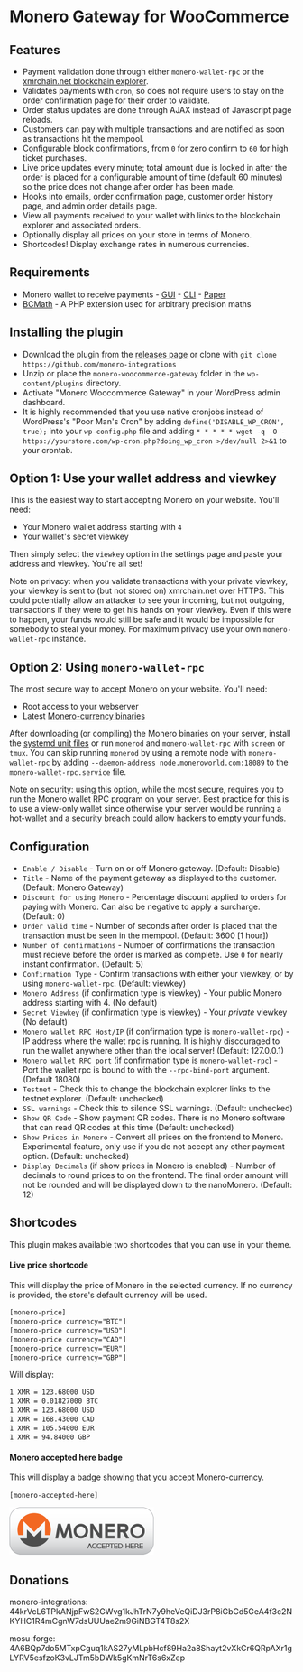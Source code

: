 # Monero Gateway for WooCommerce

## Features

* Payment validation done through either `monero-wallet-rpc` or the [xmrchain.net blockchain explorer](https://xmrchain.net/).
* Validates payments with `cron`, so does not require users to stay on the order confirmation page for their order to validate.
* Order status updates are done through AJAX instead of Javascript page reloads.
* Customers can pay with multiple transactions and are notified as soon as transactions hit the mempool.
* Configurable block confirmations, from `0` for zero confirm to `60` for high ticket purchases.
* Live price updates every minute; total amount due is locked in after the order is placed for a configurable amount of time (default 60 minutes) so the price does not change after order has been made.
* Hooks into emails, order confirmation page, customer order history page, and admin order details page.
* View all payments received to your wallet with links to the blockchain explorer and associated orders.
* Optionally display all prices on your store in terms of Monero.
* Shortcodes! Display exchange rates in numerous currencies.

## Requirements

* Monero wallet to receive payments - [GUI](https://github.com/monero-project/monero-gui/releases) - [CLI](https://github.com/monero-project/monero/releases) - [Paper](https://moneroaddress.org/)
* [BCMath](http://php.net/manual/en/book.bc.php) - A PHP extension used for arbitrary precision maths

## Installing the plugin

* Download the plugin from the [releases page](https://github.com/monero-integrations) or clone with `git clone https://github.com/monero-integrations`
* Unzip or place the `monero-woocommerce-gateway` folder in the `wp-content/plugins` directory.
* Activate "Monero Woocommerce Gateway" in your WordPress admin dashboard.
* It is highly recommended that you use native cronjobs instead of WordPress's "Poor Man's Cron" by adding `define('DISABLE_WP_CRON', true);` into your `wp-config.php` file and adding `* * * * * wget -q -O - https://yourstore.com/wp-cron.php?doing_wp_cron >/dev/null 2>&1` to your crontab.

## Option 1: Use your wallet address and viewkey

This is the easiest way to start accepting Monero on your website. You'll need:

* Your Monero wallet address starting with `4`
* Your wallet's secret viewkey

Then simply select the `viewkey` option in the settings page and paste your address and viewkey. You're all set!

Note on privacy: when you validate transactions with your private viewkey, your viewkey is sent to (but not stored on) xmrchain.net over HTTPS. This could potentially allow an attacker to see your incoming, but not outgoing, transactions if they were to get his hands on your viewkey. Even if this were to happen, your funds would still be safe and it would be impossible for somebody to steal your money. For maximum privacy use your own `monero-wallet-rpc` instance.

## Option 2: Using `monero-wallet-rpc`

The most secure way to accept Monero on your website. You'll need:

* Root access to your webserver
* Latest [Monero-currency binaries](https://github.com/monero-project/monero/releases)

After downloading (or compiling) the Monero binaries on your server, install the [systemd unit files](https://github.com/monero-integrations) or run `monerod` and `monero-wallet-rpc` with `screen` or `tmux`. You can skip running `monerod` by using a remote node with `monero-wallet-rpc` by adding `--daemon-address node.moneroworld.com:18089` to the `monero-wallet-rpc.service` file.

Note on security: using this option, while the most secure, requires you to run the Monero wallet RPC program on your server. Best practice for this is to use a view-only wallet since otherwise your server would be running a hot-wallet and a security breach could allow hackers to empty your funds.

## Configuration

* `Enable / Disable` - Turn on or off Monero gateway. (Default: Disable)
* `Title` - Name of the payment gateway as displayed to the customer. (Default: Monero Gateway)
* `Discount for using Monero` - Percentage discount applied to orders for paying with Monero. Can also be negative to apply a surcharge. (Default: 0)
* `Order valid time` - Number of seconds after order is placed that the transaction must be seen in the mempool. (Default: 3600 [1 hour])
* `Number of confirmations` - Number of confirmations the transaction must recieve before the order is marked as complete. Use `0` for nearly instant confirmation. (Default: 5)
* `Confirmation Type` - Confirm transactions with either your viewkey, or by using `monero-wallet-rpc`. (Default: viewkey)
* `Monero Address` (if confirmation type is viewkey) - Your public Monero address starting with 4. (No default)
* `Secret Viewkey` (if confirmation type is viewkey) - Your *private* viewkey (No default)
* `Monero wallet RPC Host/IP` (if confirmation type is `monero-wallet-rpc`) - IP address where the wallet rpc is running. It is highly discouraged to run the wallet anywhere other than the local server! (Default: 127.0.0.1)
* `Monero wallet RPC port` (if confirmation type is `monero-wallet-rpc`) - Port the wallet rpc is bound to with the `--rpc-bind-port` argument. (Default 18080)
* `Testnet` - Check this to change the blockchain explorer links to the testnet explorer. (Default: unchecked)
* `SSL warnings` - Check this to silence SSL warnings. (Default: unchecked)
* `Show QR Code` - Show payment QR codes. There is no Monero software that can read QR codes at this time (Default: unchecked)
* `Show Prices in Monero` - Convert all prices on the frontend to Monero. Experimental feature, only use if you do not accept any other payment option. (Default: unchecked)
* `Display Decimals` (if show prices in Monero is enabled) - Number of decimals to round prices to on the frontend. The final order amount will not be rounded and will be displayed down to the nanoMonero. (Default: 12)

## Shortcodes

This plugin makes available two shortcodes that you can use in your theme.

#### Live price shortcode

This will display the price of Monero in the selected currency. If no currency is provided, the store's default currency will be used.

```
[monero-price]
[monero-price currency="BTC"]
[monero-price currency="USD"]
[monero-price currency="CAD"]
[monero-price currency="EUR"]
[monero-price currency="GBP"]
```
Will display:
```
1 XMR = 123.68000 USD
1 XMR = 0.01827000 BTC
1 XMR = 123.68000 USD
1 XMR = 168.43000 CAD
1 XMR = 105.54000 EUR
1 XMR = 94.84000 GBP
```


#### Monero accepted here badge

This will display a badge showing that you accept Monero-currency.

`[monero-accepted-here]`

![Monero Accepted Here](/assets/images/monero-accepted-here.png?raw=true "Monero Accepted Here")

## Donations

monero-integrations: 44krVcL6TPkANjpFwS2GWvg1kJhTrN7y9heVeQiDJ3rP8iGbCd5GeA4f3c2NKYHC1R4mCgnW7dsUUUae2m9GiNBGT4T8s2X

mosu-forge: 4A6BQp7do5MTxpCguq1kAS27yMLpbHcf89Ha2a8Shayt2vXkCr6QRpAXr1gLYRV5esfzoK3vLJTm5bDWk5gKmNrT6s6xZep
